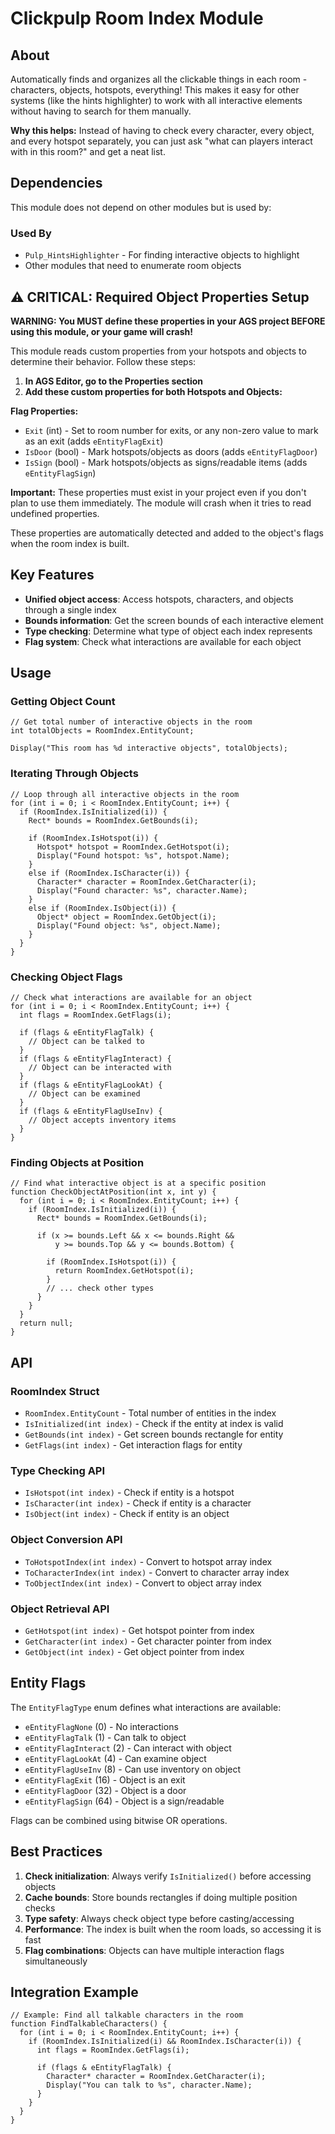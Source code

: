 # Clickpulp Room Index Module

## About

Automatically finds and organizes all the clickable things in each room - characters, objects, hotspots, everything! This makes it easy for other systems (like the hints highlighter) to work with all interactive elements without having to search for them manually.

**Why this helps:** Instead of having to check every character, every object, and every hotspot separately, you can just ask "what can players interact with in this room?" and get a neat list.

## Dependencies

This module does not depend on other modules but is used by:

### Used By

* `Pulp_HintsHighlighter` - For finding interactive objects to highlight
* Other modules that need to enumerate room objects

## ⚠️ CRITICAL: Required Object Properties Setup

**WARNING: You MUST define these properties in your AGS project BEFORE using this module, or your game will crash!**

This module reads custom properties from your hotspots and objects to determine their behavior. Follow these steps:

1. **In AGS Editor, go to the Properties section**
2. **Add these custom properties for both Hotspots and Objects:**

**Flag Properties:**

* `Exit` (int) - Set to room number for exits, or any non-zero value to mark as an exit (adds `eEntityFlagExit`)
* `IsDoor` (bool) - Mark hotspots/objects as doors (adds `eEntityFlagDoor`)
* `IsSign` (bool) - Mark hotspots/objects as signs/readable items (adds `eEntityFlagSign`)

**Important:** These properties must exist in your project even if you don't plan to use them immediately. The module will crash when it tries to read undefined properties.

These properties are automatically detected and added to the object's flags when the room index is built.

## Key Features

* **Unified object access**: Access hotspots, characters, and objects through a single index
* **Bounds information**: Get the screen bounds of each interactive element
* **Type checking**: Determine what type of object each index represents
* **Flag system**: Check what interactions are available for each object

## Usage

### Getting Object Count

```agscript
// Get total number of interactive objects in the room
int totalObjects = RoomIndex.EntityCount;

Display("This room has %d interactive objects", totalObjects);
```

### Iterating Through Objects

```agscript
// Loop through all interactive objects in the room
for (int i = 0; i < RoomIndex.EntityCount; i++) {
  if (RoomIndex.IsInitialized(i)) {
    Rect* bounds = RoomIndex.GetBounds(i);
    
    if (RoomIndex.IsHotspot(i)) {
      Hotspot* hotspot = RoomIndex.GetHotspot(i);
      Display("Found hotspot: %s", hotspot.Name);
    }
    else if (RoomIndex.IsCharacter(i)) {
      Character* character = RoomIndex.GetCharacter(i);
      Display("Found character: %s", character.Name);  
    }
    else if (RoomIndex.IsObject(i)) {
      Object* object = RoomIndex.GetObject(i);
      Display("Found object: %s", object.Name);
    }
  }
}
```

### Checking Object Flags

```agscript
// Check what interactions are available for an object
for (int i = 0; i < RoomIndex.EntityCount; i++) {
  int flags = RoomIndex.GetFlags(i);
  
  if (flags & eEntityFlagTalk) {
    // Object can be talked to
  }
  if (flags & eEntityFlagInteract) {
    // Object can be interacted with
  }
  if (flags & eEntityFlagLookAt) {
    // Object can be examined
  }
  if (flags & eEntityFlagUseInv) {
    // Object accepts inventory items
  }
}
```

### Finding Objects at Position

```agscript
// Find what interactive object is at a specific position
function CheckObjectAtPosition(int x, int y) {
  for (int i = 0; i < RoomIndex.EntityCount; i++) {
    if (RoomIndex.IsInitialized(i)) {
      Rect* bounds = RoomIndex.GetBounds(i);
      
      if (x >= bounds.Left && x <= bounds.Right && 
          y >= bounds.Top && y <= bounds.Bottom) {
        
        if (RoomIndex.IsHotspot(i)) {
          return RoomIndex.GetHotspot(i);
        }
        // ... check other types
      }
    }
  }
  return null;
}
```

## API

### RoomIndex Struct

* `RoomIndex.EntityCount` - Total number of entities in the index
* `IsInitialized(int index)` - Check if the entity at index is valid
* `GetBounds(int index)` - Get screen bounds rectangle for entity
* `GetFlags(int index)` - Get interaction flags for entity

### Type Checking API

* `IsHotspot(int index)` - Check if entity is a hotspot
* `IsCharacter(int index)` - Check if entity is a character  
* `IsObject(int index)` - Check if entity is an object

### Object Conversion API

* `ToHotspotIndex(int index)` - Convert to hotspot array index
* `ToCharacterIndex(int index)` - Convert to character array index
* `ToObjectIndex(int index)` - Convert to object array index

### Object Retrieval API

* `GetHotspot(int index)` - Get hotspot pointer from index
* `GetCharacter(int index)` - Get character pointer from index
* `GetObject(int index)` - Get object pointer from index

## Entity Flags

The `EntityFlagType` enum defines what interactions are available:

* `eEntityFlagNone` (0) - No interactions
* `eEntityFlagTalk` (1) - Can talk to object
* `eEntityFlagInteract` (2) - Can interact with object
* `eEntityFlagLookAt` (4) - Can examine object
* `eEntityFlagUseInv` (8) - Can use inventory on object
* `eEntityFlagExit` (16) - Object is an exit
* `eEntityFlagDoor` (32) - Object is a door
* `eEntityFlagSign` (64) - Object is a sign/readable

Flags can be combined using bitwise OR operations.

## Best Practices

1. **Check initialization**: Always verify `IsInitialized()` before accessing objects
2. **Cache bounds**: Store bounds rectangles if doing multiple position checks
3. **Type safety**: Always check object type before casting/accessing
4. **Performance**: The index is built when the room loads, so accessing it is fast
5. **Flag combinations**: Objects can have multiple interaction flags simultaneously

## Integration Example

```agscript
// Example: Find all talkable characters in the room
function FindTalkableCharacters() {
  for (int i = 0; i < RoomIndex.EntityCount; i++) {
    if (RoomIndex.IsInitialized(i) && RoomIndex.IsCharacter(i)) {
      int flags = RoomIndex.GetFlags(i);
      
      if (flags & eEntityFlagTalk) {
        Character* character = RoomIndex.GetCharacter(i);
        Display("You can talk to %s", character.Name);
      }
    }
  }
}
```
